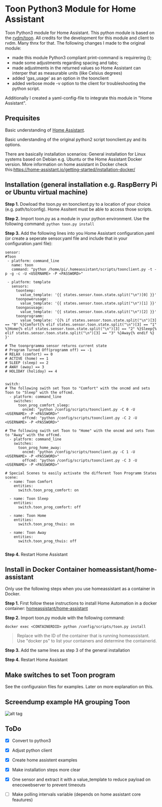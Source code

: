 ﻿# Toon Python3 Module for Home Assistant
Toon Python3 module for Home Assistant. This python module is based on the [rvdm/toon](https://github.com/rvdm/toon). All credits for the development for this module and client to rvdm. Many thnx for that.
The following changes I made to the original module:
- made this module Python3 compliant print-command is requirering ();
- made some adjustments regarding spacing and tabs;
- made adjustments in the returned values so Home Assistant can interper that as measurable units (like Celsius degrees)
- added 'gas_usage' as an option in the toonclient
- added verbose mode -v option to the client for troubleshooting the python script.

Additionally I created a yaml-config-file to integrate this module in "Home Assistant".

## Prequisites
Basic understanding of [Home Assistant](https://homeAssistant.io).

Basic understanding of the original python2 script toonclient.py and its options.

There are basically installation scenarios: General installation for Linux systems based on Debian e.g. Ubuntu or the Home Assistant Docker version. More information on home assistant in Docker check this:https://home-assistant.io/getting-started/installation-docker/

## Installation (general installation e.g. RaspBerry Pi or Ubuntu virtual machine)
**Step 1.** Dowload the toon.py en toonclient.py to a location of your choice (e.g. path/to/config). Home Assitent must be able to access those scripts.

**Step 2.** Import toon.py as a module in your python environment. Use the following command: ```python toon.py install```

**Step 3.** Add the following lines into you Home Assistant configuration.yaml (or create a seperate sensor.yaml file and include that in your configuration.yaml file):

```
sensor:
#Toon
 - platform: command_line
   name: toon
   command: "python /home/pi/.homeassistant/scripts/toonclient.py -t -p -g -c -U <USERNAME> -P <PASSWORD>"

 - platform: template
   sensors:
     toontemp:
       value_template: '{{ states.sensor.toon.state.split("\n")[0] }}'
     toonpowerusage:
       value_template: '{{ states.sensor.toon.state.split("\n")[1] }}'
     toongasusage:
       value_template: '{{ states.sensor.toon.state.split("\n")[2] }}'
     toonprogramm:
       value_template: '{{% if states.sensor.toon.state.split("\n")[3] == "0" %}Comfort{% elif states.sensor.toon.state.split("\n")[3] == "1" %}Home{% elif states.sensor.toon.state.split("\n")[3] == "2" %}Sleep{% elif states.sensor.toon.state.split("\n")[3] == "3" %}Away{% endif %} }'

# The toonprgramma sensor returns current state
# Program Turned Off(programm off) == -1
# RELAX (comfort) == 0
# ACTIVE (home) == 1
# SLEEP (sleep) == 2
# AWAY (away) == 3
# HOLIDAY (holiday) == 4


switch:    
# The following swith set Toon to "Comfort" with the oncmd and sets Toon to "Sleep" with the offcmd.
  - platform: command_line
    switches:
      toon_prog_comfort_sleep:
        oncmd: "python /config/scripts/toonclient.py -C 0 -U <USERNAME> -P <PASSWORD>"
        offcmd: "python /config/scripts/toonclient.py -C 2 -U <USERNAME> -P <PASSWORD>"

# The following swith set Toon to "Home" with the oncmd and sets Toon to "Away" with the offcmd.      
  - platform: command_line
    switches:
      toon_prog_home_away:
        oncmd: "python /config/scripts/toonclient.py -C 1 -U <USERNAME> -P <PASSWORD>"
        offcmd: "python /config/scripts/toonclient.py -C 3 -U <USERNAME> -P <PASSWORD>"
       
# Special Scenes to easily activate the different Toon Programm States
scene:
  - name: Toon Comfort
    entities:
      switch.toon_prog_comfort: on

  - name: Toon Sleep
    entities:
      switch.toon_prog_comfort: off

  - name: Toon Home
    entities:
      switch.toon_prog_thuis: on

  - name: Toon Away
    entities:
      switch.toon_prog_thuis: off
       
```
**Step 4.** Restart Home Assistant



## Install in Docker Container homeassistant/home-assistant 
Only use the following steps when you use homeassistant as a container in Docker.


**Step 1.** First follow these instructions to install Home Automation in a docker container: [homeassistant/home-assistant](https://github.com/home-assistant/home-assistant)

**Step 2.** Import toon.py module with the following command:

```
docker exec <CONTAINERDID> python /config/scripts/toon.py install
```
> Replace <CONTAINERID> with the ID of the container that is running homeassistant. Use "docker ps" to list your containers and determine the containerid.

**Step 3.** Add the same lines as step 3 of the general installation

**Step 4.** Restart Home Assistant

## Make switches to set Toon program
See the configuraion files for examples. Later on more explanation on this.

## Screendump example HA grouping Toon
![alt tag](https://github.com/opdoffer/toon-homeassistant/blob/master/screen_dump_toon.png)

## ToDo
- [x] Convert to python3
- [x] Adjust python client
- [x] Create home assistent examples
- [x] Make installation steps more clear
- [X] One sensor and extract it with a value_template to reduce payload on enecowebserver to prevent timeouts
- [ ] Make polling intervals variable (depends on home assistant core feautures)


